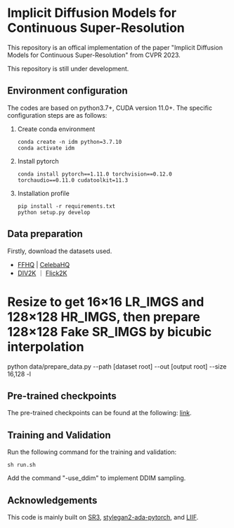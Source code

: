 <TOC>

# Implicit Diffusion Models for Continuous Super-Resolution

This repository is an offical implementation of the paper "Implicit Diffusion Models for Continuous Super-Resolution" from CVPR 2023.

This repository is still under development.


## Environment configuration

The codes are based on python3.7+, CUDA version 11.0+. The specific configuration steps are as follows:

1. Create conda environment
   
   ```shell
   conda create -n idm python=3.7.10
   conda activate idm
   ```

2. Install pytorch
   
   ```shell
   conda install pytorch==1.11.0 torchvision==0.12.0 torchaudio==0.11.0 cudatoolkit=11.3
   ```

3. Installation profile
   
   ```shell
   pip install -r requirements.txt
   python setup.py develop
   ```
## Data preparation
Firstly, download the datasets used.
- [FFHQ](https://github.com/NVlabs/ffhq-dataset) | [CelebaHQ](https://www.kaggle.com/badasstechie/celebahq-resized-256x256)
- [DIV2K](https://data.vision.ee.ethz.ch/cvl/DIV2K/) ｜ [Flick2K](http://cv.snu.ac.kr/research/EDSR/Flickr2K.tar)

# Resize to get 16×16 LR_IMGS and 128×128 HR_IMGS, then prepare 128×128 Fake SR_IMGS by bicubic interpolation
python data/prepare_data.py  --path [dataset root]  --out [output root] --size 16,128 -l

## Pre-trained checkpoints

The pre-trained checkpoints can be found at the following: [link](https://drive.google.com/drive/folders/1VISy9fVWa9iOSr6F4oVtKVTOViWuKohQ?usp=drive_link).

## Training and Validation
Run the following command for the training and validation:

   ```shell
   sh run.sh
   ```
Add the command "-use_ddim" to implement DDIM sampling.

## Acknowledgements
This code is mainly built on [SR3](https://github.com/Janspiry/Image-Super-Resolution-via-Iterative-Refinement), [stylegan2-ada-pytorch](https://github.com/NVlabs/stylegan2-ada-pytorch), and [LIIF](https://github.com/yinboc/liif).